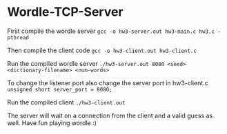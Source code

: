# Wordle-TCP-Server

First compile the wordle server 
`gcc -o hw3-server.out hw3-main.c hw3.c -pthread`

Then compile the client code
`gcc -o hw3-client.out hw3-client.c`

Run the compiled wordle server
`./hw3-server.out 8080 <seed> <dictionary-filename> <num-words>`

To change the listener port also change the server port in hw3-client.c
`unsigned short server_port = 8080;`

Run the compiled client
`./hw3-client.out`

The server will wait on a connection from the client and a valid guess as well. Have fun playing wordle :)
